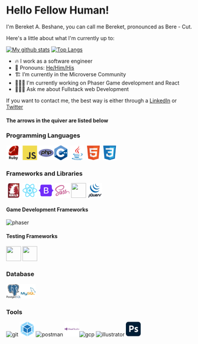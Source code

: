 # Hello Fellow Human!

I'm Bereket A. Beshane, you can call me Bereket, pronounced as Bere - Cut.

Here's a little about what I'm currently up to:

  [![My github stats](https://github-readme-stats.vercel.app/api?username=Berabjesus&show_icons=true&line_height=17&show_icons=true&theme=dark)](https://github.com/Berabjesus/github-readme-stats)
[![Top Langs](https://github-readme-stats.vercel.app/api/top-langs/?username=Berabjesus&show_icons=true&layout=compact&theme=dark)](https://github.com/Berabjesus/github-readme-stats)

- 🔥 I work as a software engineer
- 🦙 Pronouns: [He/Him/His](https://pronoun.is/he)
- 🏗 I’m currently in the Microverse Community
- 🧙🏻‍♂️ I'm currently working on Phaser Game development and React
- 👨🏻‍🎓 Ask me about Fullstack web Development 

If you want to contact me, the best way is either through a [LinkedIn](https://www.linkedin.com/in/bereketbeshane/) or [Twitter](https://twitter.com/bereket_ababu_b)

#### The arrows in the quiver are listed below 

### Programming Languages
<span align="left">
  <img src="https://raw.githubusercontent.com/devicons/devicon/ac557d6ff33ff370a5db99f97aeab35ea5c67fbd/icons/ruby/ruby-original-wordmark.svg" width="40" height="40">
  <img src="https://github.com/devicons/devicon/blob/master/icons/javascript/javascript-original.svg" alt="" width="40" height="40"/>
  <img src="https://github.com/devicons/devicon/blob/master/icons/php/php-original.svg" alt="php" width="40" height="40"/><img src= "https://raw.githubusercontent.com/devicons/devicon/ac557d6ff33ff370a5db99f97aeab35ea5c67fbd/icons/cplusplus/cplusplus-original.svg" width="40" height="40">
  <img src="https://github.com/devicons/devicon/blob/master/icons/java/java-original.svg" alt="java" width="40" height="40"/>
  <img src="https://github.com/devicons/devicon/blob/master/icons/html5/html5-original.svg" alt="html5" width="40" height="40"/> 
  <img src="https://github.com/devicons/devicon/blob/master/icons/css3/css3-original.svg" alt="css3" width="40" height="40"/>
</span>

### Frameworks and Libraries
<span align="left">
  <img src="https://github.com/devicons/devicon/blob/master/icons/rails/rails-original-wordmark.svg" alt="rails" width="40" height="40"/>
  <img src="https://github.com/devicons/devicon/blob/master/icons/react/react-original.svg" alt="react" width="40" height="40"/>
  <img src="https://github.com/devicons/devicon/blob/master/icons/bootstrap/bootstrap-plain.svg" alt="bootstrap" width="40" height="40"/>
  <img src="https://github.com/devicons/devicon/blob/master/icons/sass/sass-original.svg" alt="sass" width="40" height="40"/> 
  <img src="https://api.iconify.design/simple-icons:redux.svg" width="40" height="40">
  <img src="https://github.com/devicons/devicon/blob/master/icons/jquery/jquery-original-wordmark.svg" width="40" height="40">
</span>

#### Game Development Frameworks

<span align="left">
<img src="https://www.vectorlogo.zone/logos/phaserio/phaserio-icon.svg" alt="phaser" width="40" height="40"/>
</span>

#### Testing Frameworks

<span align="left">
<img src = "https://api.iconify.design/logos-jest.svg" width="40" height="40">
<img src = "https://api.iconify.design/file-icons:rspec.svg" width="40" height="40">
</span>

### Database

<span align="left">
<img src = "https://raw.githubusercontent.com/devicons/devicon/ac557d6ff33ff370a5db99f97aeab35ea5c67fbd/icons/postgresql/postgresql-original-wordmark.svg" width="40" height="40"><img src="https://github.com/devicons/devicon/blob/master/icons/mysql/mysql-original-wordmark.svg" alt="mysql" width="40" height="40"/>
</span>

### Tools

<span align="left">
<img src="https://www.vectorlogo.zone/logos/git-scm/git-scm-icon.svg" alt="git" width="40" height="40"/>
<img src="https://github.com/devicons/devicon/blob/master/icons/webpack/webpack-original.svg" alt="webpack" width="40" height="40"/>
<img src="https://api.iconify.design/logos:postman.svg" alt="postman" width="40" height="40" />
<img src ="https://raw.githubusercontent.com/devicons/devicon/ac557d6ff33ff370a5db99f97aeab35ea5c67fbd/icons/visualstudio/visualstudio-plain-wordmark.svg" width="40" height="40"><img src="https://www.vectorlogo.zone/logos/google_cloud/google_cloud-icon.svg" alt="gcp" width="40" height="40"/>
<img src="https://www.vectorlogo.zone/logos/adobe_illustrator/adobe_illustrator-icon.svg" alt="illustrator" width="40" height="40"/>
<img src="https://github.com/devicons/devicon/blob/master/icons/photoshop/photoshop-plain.svg" alt="photoshop" width="40" height="40"/> 
</span>
